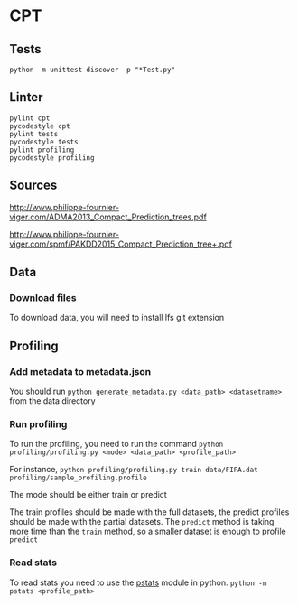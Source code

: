 # CPT

## Tests
```
python -m unittest discover -p "*Test.py"
```

## Linter
```
pylint cpt
pycodestyle cpt
pylint tests
pycodestyle tests
pylint profiling
pycodestyle profiling
```

## Sources
http://www.philippe-fournier-viger.com/ADMA2013_Compact_Prediction_trees.pdf
																																																																																																																																																																												
http://www.philippe-fournier-viger.com/spmf/PAKDD2015_Compact_Prediction_tree+.pdf

## Data
### Download files
To download data, you will need to install lfs git extension

## Profiling
### Add metadata to metadata.json
You should run `python generate_metadata.py <data_path> <datasetname>` from the data directory

### Run profiling
To run the profiling, you need to run the command `python profiling/profiling.py <mode> <data_path> <profile_path>`

For instance, `python profiling/profiling.py train data/FIFA.dat profiling/sample_profiling.profile`

The mode should be either train or predict

The train profiles should be made with the full datasets, the predict profiles should be made with the partial datasets. The `predict` method is taking more time than the `train` method, so a smaller dataset is enough to profile `predict` 

### Read stats
To read stats you need to use the [pstats](https://docs.python.org/3/library/profile.html) module in python. `python -m pstats <profile_path>`
